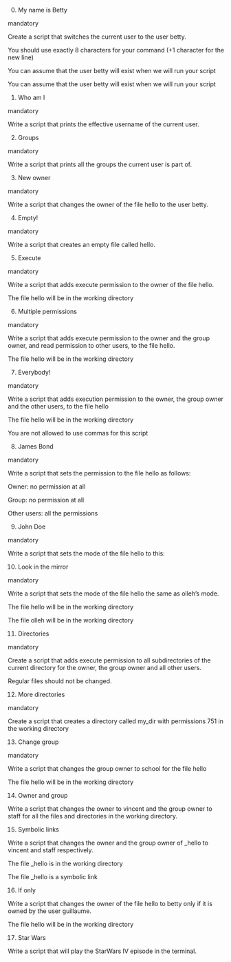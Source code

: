 0. My name is Betty

mandatory

Create a script that switches the current user to the user betty.



You should use exactly 8 characters for your command (+1 character for the new line)

You can assume that the user betty will exist when we will run your script

You can assume that the user betty will exist when we will run your script
1. Who am I

mandatory

Write a script that prints the effective username of the current user.

2. Groups

mandatory

Write a script that prints all the groups the current user is part of.

3. New owner

mandatory

Write a script that changes the owner of the file hello to the user betty.

4. Empty!

mandatory

Write a script that creates an empty file called hello.

5. Execute

mandatory

Write a script that adds execute permission to the owner of the file hello.



The file hello will be in the working directory

6. Multiple permissions

mandatory

Write a script that adds execute permission to the owner and the group owner, and read permission to other users, to the file hello.



The file hello will be in the working directory

7. Everybody!

mandatory

Write a script that adds execution permission to the owner, the group owner and the other users, to the file hello



The file hello will be in the working directory

You are not allowed to use commas for this script

8. James Bond

mandatory

Write a script that sets the permission to the file hello as follows:



Owner: no permission at all

Group: no permission at all

Other users: all the permissions

9. John Doe

mandatory

Write a script that sets the mode of the file hello to this:

10. Look in the mirror

mandatory

Write a script that sets the mode of the file hello the same as olleh’s mode.



The file hello will be in the working directory

The file olleh will be in the working directory

11. Directories

mandatory

Create a script that adds execute permission to all subdirectories of the current directory for the owner, the group owner and all other users.



Regular files should not be changed.

12. More directories

mandatory

Create a script that creates a directory called my_dir with permissions 751 in the working directory

13. Change group

mandatory

Write a script that changes the group owner to school for the file hello



The file hello will be in the working directory

14. Owner and group


Write a script that changes the owner to vincent and the group owner to staff for all the files and directories in the working directory.

15. Symbolic links


Write a script that changes the owner and the group owner of _hello to vincent and staff respectively.



The file _hello is in the working directory

The file _hello is a symbolic link

16. If only

Write a script that changes the owner of the file hello to betty only if it is owned by the user guillaume.



The file hello will be in the working directory

17. Star Wars


Write a script that will play the StarWars IV episode in the terminal.
